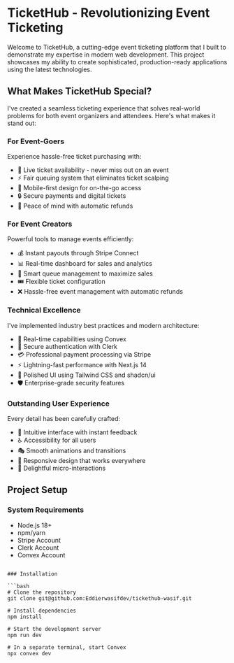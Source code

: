 # TicketHub - Revolutionizing Event Ticketing 

Welcome to TicketHub, a cutting-edge event ticketing platform that I built to demonstrate my expertise in modern web development. This project showcases my ability to create sophisticated, production-ready applications using the latest technologies.

## What Makes TicketHub Special?

I've created a seamless ticketing experience that solves real-world problems for both event organizers and attendees. Here's what makes it stand out:

### For Event-Goers

Experience hassle-free ticket purchasing with:

- 🎫 Live ticket availability - never miss out on an event
- ⚡ Fair queuing system that eliminates ticket scalping
- 📱 Mobile-first design for on-the-go access
- 🔒 Secure payments and digital tickets
- 💸 Peace of mind with automatic refunds

### For Event Creators

Powerful tools to manage events efficiently:

- 💰 Instant payouts through Stripe Connect
- 📊 Real-time dashboard for sales and analytics
- 🎯 Smart queue management to maximize sales
- 🎟️ Flexible ticket configuration
- ❌ Hassle-free event management with automatic refunds

### Technical Excellence

I've implemented industry best practices and modern architecture:

- 🚀 Real-time capabilities using Convex
- 🔐 Secure authentication with Clerk
- 💳 Professional payment processing via Stripe
- ⚡ Lightning-fast performance with Next.js 14
- 🎨 Polished UI using Tailwind CSS and shadcn/ui
- 🛡️ Enterprise-grade security features

### Outstanding User Experience

Every detail has been carefully crafted:

- 🎯 Intuitive interface with instant feedback
- ♿ Accessibility for all users
- 🎭 Smooth animations and transitions
- 📱 Responsive design that works everywhere
- 💫 Delightful micro-interactions

## Project Setup

### System Requirements

- Node.js 18+
- npm/yarn
- Stripe Account
- Clerk Account
- Convex Account

````

### Installation

```bash
# Clone the repository
git clone git@github.com:Eddierwasifdev/tickethub-wasif.git

# Install dependencies
npm install

# Start the development server
npm run dev

# In a separate terminal, start Convex
npx convex dev
````
